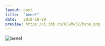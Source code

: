 ```yaml
---
layout: post
title:  "bene!"
date:   2019-10-29 
preview: https://i.ibb.co/RCwMw32/bene.png
---
```


![bene!](https://i.ibb.co/WcJdJkn/bene.png)
